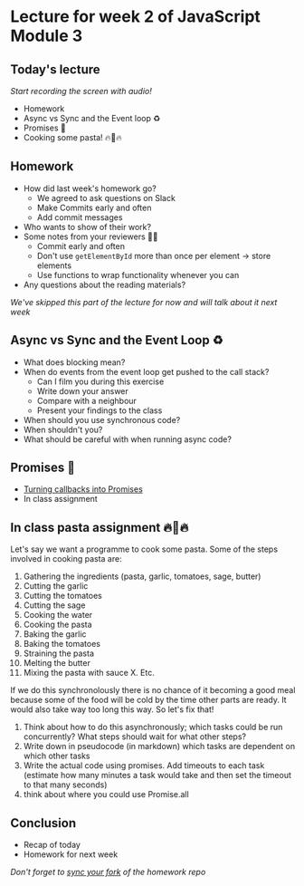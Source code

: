 # Lecture for week 2 of JavaScript Module 3

## Today's lecture
*Start recording the screen with audio!*
* Homework
* Async vs Sync and the Event loop ♻️
* Promises 💍
* Cooking some pasta! 🔥🍝🔥

## Homework
* How did last week's homework go?
    - We agreed to ask questions on Slack
    - Make Commits early and often
    - Add commit messages
* Who wants to show of their work?
* Some notes from your reviewers 👨‍🏫
    - Commit early and often
    - Don't use `getElementById` more than once per element -> store elements
    - Use functions to wrap functionality whenever you can
* Any questions about the reading materials?

*We've skipped this part of the lecture for now and will talk about it next week*
## Async vs Sync and the Event Loop ♻️
* What does blocking mean?
* When do events from the event loop get pushed to the call stack?
    - Can I film you during this exercise
    - Write down your answer
    - Compare with a neighbour
    - Present your findings to the class
* When should you use synchronous code?
* When shouldn't you?
* What should be careful with when running async code?

## Promises 💍
* [Turning callbacks into Promises](https://codepen.io/Razpudding/pen/vrgKmR)
* In class assignment

## In class pasta assignment 🔥🍝🔥
Let's say we want a programme to cook some pasta. Some of the steps involved in cooking pasta are:
1. Gathering the ingredients (pasta, garlic, tomatoes, sage, butter)
2. Cutting the garlic
3. Cutting the tomatoes
4. Cutting the sage
4. Cooking the water
5. Cooking the pasta
6. Baking the garlic
6. Baking the tomatoes
7. Straining the pasta
8. Melting the butter
6. Mixing the pasta with sauce
X. Etc.

If we do this synchronolously there is no chance of it becoming a good meal because some of the food will be cold by the time other parts are ready. It would also take way too long this way. So let's fix that!
1. Think about how to do this asynchronously; which tasks could be run concurrently? What steps should wait for what other steps?
2. Write down in pseudocode (in markdown) which tasks are dependent on which other tasks
3. Write the actual code using promises. Add timeouts to each task (estimate how many minutes a task would take and then set the timeout to that many seconds)
4. think about where you could use Promise.all

## Conclusion
* Recap of today
* Homework for next week

*Don't forget to [sync your fork](https://gist.github.com/remarcmij/63c6bd072a6682dd716af4c14aaa3227) of the homework repo*